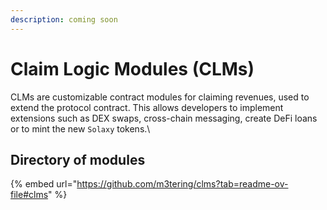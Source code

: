 ```yaml
---
description: coming soon
---
```


# Claim Logic Modules (CLMs)

CLMs are customizable contract modules for claiming revenues, used to extend the protocol contract. This allows developers to implement extensions such as DEX swaps, cross-chain messaging, create DeFi loans or to mint the new `Solaxy` tokens.\


## Directory of modules

{% embed url="https://github.com/m3tering/clms?tab=readme-ov-file#clms" %}

